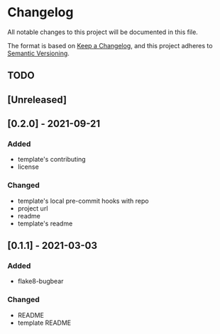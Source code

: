 # Changelog

All notable changes to this project will be documented in this file.

The format is based on [Keep a Changelog](https://keepachangelog.com/en/1.0.0/),
and this project adheres to [Semantic Versioning](https://semver.org/spec/v2.0.0.html).

## TODO

## [Unreleased]

## [0.2.0] - 2021-09-21

### Added

+ template's contributing
+ license

### Changed

+ template's local pre-commit hooks with repo
+ project url
+ readme
+ template's readme

## [0.1.1] - 2021-03-03

### Added

+ flake8-bugbear

### Changed

+ README
+ template README
